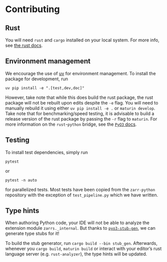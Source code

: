 # Contributing

## Rust

You will need `rust` and `cargo` installed on your local system.  For more info, see [the rust docs](https://doc.rust-lang.org/cargo/getting-started/installation.html).

## Environment management

We encourage the use of [uv](https://docs.astral.sh/uv/) for environment management.  To install the package for development, run

```shell
uv pip install -e ".[test,dev,doc]"
```

However, take note that while this does build the rust package, the rust package will not be rebuilt upon edits despite the `-e` flag.  You will need to manually rebuild it using either `uv pip install -e .` or `maturin develop`.  Take note that for benchmarking/speed testing, it is advisable to build a release version of the rust package by passing the `-r` flag to `maturin`.  For more information on the `rust`-`python` bridge, see the [`PyO3` docs](https://pyo3.rs/v0.22.6/).

## Testing

To install test dependencies, simply run

```shell
pytest
```

or

```shell
pytest -n auto
```

for parallelized tests.  Most tests have been copied from the `zarr-python` repository with the exception of `test_pipeline.py` which we have written.

## Type hints

When authoring Python code, your IDE will not be able to analyze the extension module `zarrs._internal`.
But thanks to [`pyo3-stub-gen`][], we can generate type stubs for it!

To build the stub generator, run `cargo build --bin stub_gen`.
Afterwards, whenever you `cargo build`, `maturin build` or interact with your editor’s rust language server (e.g. `rust-analyzer`), the type hints will be updated.

[`pyo3-stub-gen`]: https://github.com/Jij-Inc/pyo3-stub-gen
